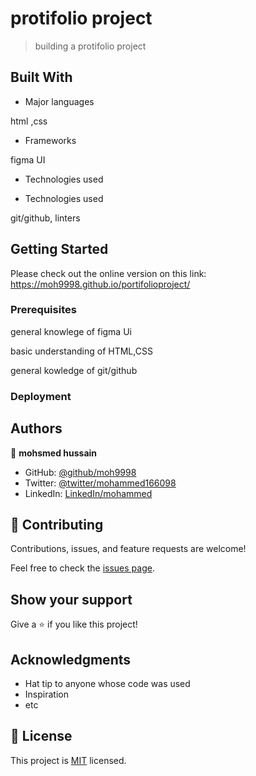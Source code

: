


# protifolio project 



>building a protifolio project 



## Built With

- Major languages

html ,css

- Frameworks

figma UI


- Technologies used


- Technologies used


git/github, linters 


## Getting Started

Please check out the online version on this link:
https://moh9998.github.io/portifolioproject/


### Prerequisites


general knowlege of figma Ui

basic understanding of HTML,CSS

general kowledge of git/github


### Deployment



## Authors

👤 **mohsmed hussain**

- GitHub: [@github/moh9998](https://github.com/Moh9998)
- Twitter: [@twitter/mohammed166098](https://twitter.com/mohammed166098)
- LinkedIn: [LinkedIn/mohammed](https://linkedin.com/in/mohammed-hussain-160a1a95)



## 🤝 Contributing

Contributions, issues, and feature requests are welcome!

Feel free to check the [issues page](../../issues/).

## Show your support

Give a ⭐️ if you like this project!

## Acknowledgments

- Hat tip to anyone whose code was used
- Inspiration
- etc

## 📝 License

This project is [MIT](./MIT.md) licensed.
